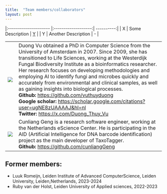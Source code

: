 ```yaml
---
title:  "Team members/collaborators"
layout: post
---
```


|:--------------------- |:-------------------:| ----------:|
| X                     | Some Description    | [Y](#Y)    |
| <span id="Y">Y</span> | Another Description | -          |

<table>
  <tr>
    <td> <img src="https://MycoAI.github.io/photos/portrait_DuongVu.jpg"  align="left" style="height:50bp;" /> </td>
    <td> 
        Duong Vu obtained a PhD in Computer Science from the University of Amsterdam in 2007. Since 2009, she has transitioned to Life Sciences, working at the Westerdijk Fungal Biodiversity Institute as a bioinformatics researcher.
        Her research focuses on developing methodologies and employing AI to identify fungi and microbes quickly and accurately from environmental and clinical samples, as well as gaining insights into biological processes.<br />
      <strong>Github: </strong><a href="url">https://github.com/vuthuyduong</a><br />
      <strong>Google scholar: </strong><a href="url">https://scholar.google.com/citations?user=ugNE8zUAAAAJ&hl=nl</a><br />
      <strong>Twitter: </strong><a href="url">https://x.com/Duong_Thuy_Vu</a><br />
    </td>
   </tr> 
   <tr>
    <td> <img src="https://github.com/user-attachments/assets/5624f867-e647-4c67-9b77-3dded1570959"  align="left" style="height:100bp;" /> </td>
    <td> 
        Cunliang Geng is a research software engineer, working at the Netherlands eScience Center. He is participating in the AID (Artificial Intelligence for DNA barcode identification) project as the main developer of TaxoTagger. <br />
      <strong>Github: </strong><a href="url">https://github.com/cunliangGeng</a><br />
    </td>
   </tr> 
</table>

## Former members:
- Luuk Romeijn, Leiden Institute of Advanced ComputerScience, Leiden University, Leiden,Netherlands, 2023-2024
- Ruby van der Holst, Leiden University of Applied sciences, 2022-2023
